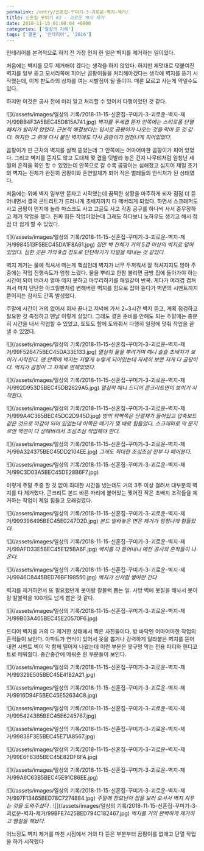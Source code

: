 ```yaml
---
permalink: /entry/신혼집-꾸미기-3-괴로운-벽지-제거/
title: 신혼집 꾸미기 #3 - 괴로운 벽지 제거
date: 2018-11-15 01:08:04 +0900
categories: ['일상의 기록']
tags: ['결혼', '인테리어', '2016']
---
```



인테리어를 본격적으로 하기 전 가장 먼저 한 일은 벽지를 제거하는 일이었다.

처음에는 벽지를 모두 제거해야 겠다는 생각을 하지 않았다.
하지만 제멋대로 덧붙여진 벽지를 일부 뜯고 모서리쪽에 피어난 곰팡이들을 처리해야겠다는 생각에 벽지를 뜯기 시작했는데, 이게 판도라의 상자를 여는 시발점이 될 줄이야. 때론 모르고 사는게 약일수도 있다.

하지만 이것은 공사 전에 미리 알고 처리할 수 있어서 다행이었던 것 같다.

![](/assets/images/일상의 기록/2018-11-15-신혼집-꾸미기-3-괴로운-벽지-제거/99BB4F3A5BEC45D815A741.jpg)
*벽지를 두세겹 뜯자 안쪽에는 스티로폼 단열 패치가 발라져 있었다. 근본적 해결보다는 임시로 곰팡이가 나오는 것을 막아 둔 것 같다. 하지만 그 위에 다시 붙인 벽지에도 다시 곰팡이가 엄청나게 피어있었다.*

곰팡이가 핀 근처의 벽지를 살짝 뜯었는데 그 안쪽에는 어마어마한 곰팡이가 피어 있었다.
그리고 벽지를 뜯지도 않고 도대체 몇 겹을 덧발라 놓은 건지 나무테처럼 엄청난 세월의 흔적을 확인 할 수 있었는데 안쪽으로 갈 수록 곰팡이는 심해졌고 심지어 제일 초기의 벽지는 전체가 완전히 곰팡이와 혼연일체가 되어 작은 벌레들의 안식처가 된 상태였다.

처음에는 위에 벽지 일부만 뜯자고 시작했는데 끔찍한 상황을 마주하게 되자 점점 더 뜯어내면서 결국 콘트리트가 드러나게 초배지까지 다 떼버리게 되었다.
하면서 스크래퍼도 사고 곰팡이 먼지에 놀라 마스크도 사고 고글도 사고 각종 공구를 하나씩 사서 중무장하고 제거 작업을 했다.
진짜 힘든 작업이었는데 그래도 하다보니 노하우도 생기고 해서 점점 더 쉽게 할 수 있었다.

![](/assets/images/일상의 기록/2018-11-15-신혼집-꾸미기-3-괴로운-벽지-제거/9984513F5BEC45DA1F8A61.jpg)
*집안 벽 전체가 거의 5겹 이상의 벽지로 덮혀있었다. 심한 곳은 거의 9겹 정도로 단단하기가 타일을 떼내는 것 같았다.*

벽지 제거는 물에 적셔서 떼는게 핵심인데 벽지가 너무 두꺼워서 잘 적셔지지도 않아 주중에는 작업 진행속도가 엄청 느렸다.
물을 뿌리고 한참 불리면 금방 집에 돌아가야 하는 시간이 되어 버려서 얼마 떼지 못하고 마무리하기를 매일같이 반복.
게다가 여러겹 겹쳐져서 마치 단단한 아크릴판처럼 변해버린 벽지를 힘으로 잡아 뜯다가 벽면의 시멘트까지 뜯어지는 참사도 간혹 발생했다.

주말에 시간이 거의 없어서 회사 끝나고 저녁에 가서 2~3시간 벽지 뜯고, 계획 점검하고 필요한 것 측정하고 맨날 이렇게 살았다.
그래도 결혼 준비를 안해도 되는 주말에는 충분히 시간을 내서 작업할 수 있었고, 토토도 함께 도와줘서 다행히 일정에 맞춰 작업을 끝낼 수 있었다.

![](/assets/images/일상의 기록/2018-11-15-신혼집-꾸미기-3-괴로운-벽지-제거/99F526475BEC45DA33E133.jpg)
*열심히 물을 뿌려가며 떼니 슬슬 초배지가 보이기 시작한다. 맨 안쪽에 벽지는 저렇게 누렇게 되어있는데 자세히 보면 저게 다 곰팡이다. 벽지가 곰팡이 그 자체로 변해있었다.*

![](/assets/images/일상의 기록/2018-11-15-신혼집-꾸미기-3-괴로운-벽지-제거/992D953D5BEC45DB2629A5.jpg)
*열심히 떼니 드디어 콘크리트면이 보이기 시작한다.*

![](/assets/images/일상의 기록/2018-11-15-신혼집-꾸미기-3-괴로운-벽지-제거/999A4C365BEC45DC2D945D.jpg)
*방의 외벽쪽은 단열재가 들어있고 압축보드 같은 것으로 마감이 되어 있었는데 이쪽은 떼기가 몇 배로 힘들었다. 스크래퍼로 막 문지르면 벽면이 다 상해버려서 조심조심 작업해야 한다.*

![](/assets/images/일상의 기록/2018-11-15-신혼집-꾸미기-3-괴로운-벽지-제거/99A324375BEC45DD2104EE.jpg)
*그래도 최대한 조심조심 전부 다 떼어본다.*

![](/assets/images/일상의 기록/2018-11-15-신혼집-꾸미기-3-괴로운-벽지-제거/99C3D03A5BEC45DE28B6F7.jpg)

이렇게 주말 주중 할 것 없이 최대한 시간을 냈는데도 거의 3주 이상 걸려서 대부분의 벽지를 다 제거했다.
콘크리트 본드 바른 자리에 붙어있는 찢어진 작은 초배지 조각들을 제거하는 작업이 제일 힘들고 오래걸렸다.

![](/assets/images/일상의 기록/2018-11-15-신혼집-꾸미기-3-괴로운-벽지-제거/999396495BEC45E0247D2D.jpg)
*본드 발라놓은 면은 제거가 엄청나게 힘들었다.*

![](/assets/images/일상의 기록/2018-11-15-신혼집-꾸미기-3-괴로운-벽지-제거/99AFD33E5BEC45E125BA6F.jpg)
*벽지를 다 뜯어내니 예전 공사의 흔적들이 나온다.*

![](/assets/images/일상의 기록/2018-11-15-신혼집-꾸미기-3-괴로운-벽지-제거/9946C8445BED76BF198550.jpg)
*벽지가 산처럼 쌓여만 간다*

벽지를 제거하면서 또 필요했던게 못이랑 칼블럭 뽑는 일.
사방 벽에 못질을 해놔서 못이랑 칼블럭을 100개도 넘게 뽑은 것 같다.

![](/assets/images/일상의 기록/2018-11-15-신혼집-꾸미기-3-괴로운-벽지-제거/99B03A405BEC45E20570F6.jpg)


드디어 벽지를 거의 다 제거한 상태에서 찍은 사진들이다.
방 바닥엔 어마어마한 작업의 흔적들이 보인다.
아파트가 연식이 있어서 못을 뽑거나 강력하게 달라붙은 벽지를 뜯어내면 시멘트 벽이 막 함께 떨어져 나왔는데 이런 부분은 못구멍 막는 전용 퍼티와 핸디코트로 메워줬다. 중간중간에 메워준 흰 부분들이 보인다.

![](/assets/images/일상의 기록/2018-11-15-신혼집-꾸미기-3-괴로운-벽지-제거/99329E505BEC45E4182A21.jpg)

![](/assets/images/일상의 기록/2018-11-15-신혼집-꾸미기-3-괴로운-벽지-제거/9916D94F5BEC45E52634C8.jpg)

![](/assets/images/일상의 기록/2018-11-15-신혼집-꾸미기-3-괴로운-벽지-제거/9954243B5BEC45E6245767.jpg)

![](/assets/images/일상의 기록/2018-11-15-신혼집-꾸미기-3-괴로운-벽지-제거/99838F3E5BEC45E71A8567.jpg)

![](/assets/images/일상의 기록/2018-11-15-신혼집-꾸미기-3-괴로운-벽지-제거/99E6F63B5BEC45E82DF6FA.jpg)

![](/assets/images/일상의 기록/2018-11-15-신혼집-꾸미기-3-괴로운-벽지-제거/99A6C63B5BEC45E91C86EE.jpg)

![](/assets/images/일상의 기록/2018-11-15-신혼집-꾸미기-3-괴로운-벽지-제거/997F13465BED78C7274884.jpg)
*주말에 장모님이 집을 보러 오셔서 벽지 치우는 것을 도와주셨다*
.
![](/assets/images/일상의 기록/2018-11-15-신혼집-꾸미기-3-괴로운-벽지-제거/99BFE7425BED794C182467.jpg)
*벽지를 거의 완벽하게 제거하고 땜질을 해놨다.*

어느정도 벽지 제거를 마친 시점에서 거의 다 뜯은 부분부터 곰팡이를 없애고 단열 작업을 하기 시작했다



